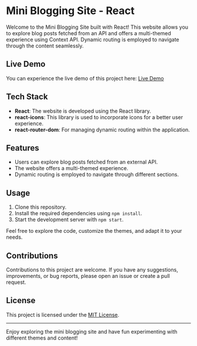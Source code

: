 # Mini Blogging Site - React

Welcome to the Mini Blogging Site built with React! This website allows you to explore blog posts fetched from an API and offers a multi-themed experience using Context API. Dynamic routing is employed to navigate through the content seamlessly.

## Live Demo
You can experience the live demo of this project here: [Live Demo](https://rahulcontext.netlify.app/)

## Tech Stack
- **React**: The website is developed using the React library.
- **react-icons**: This library is used to incorporate icons for a better user experience.
- **react-router-dom**: For managing dynamic routing within the application.

## Features
- Users can explore blog posts fetched from an external API.
- The website offers a multi-themed experience.
- Dynamic routing is employed to navigate through different sections.

## Usage
1. Clone this repository.
2. Install the required dependencies using `npm install`.
3. Start the development server with `npm start`.

Feel free to explore the code, customize the themes, and adapt it to your needs.

## Contributions
Contributions to this project are welcome. If you have any suggestions, improvements, or bug reports, please open an issue or create a pull request.

## License
This project is licensed under the [MIT License](LICENSE).

---

Enjoy exploring the mini blogging site and have fun experimenting with different themes and content!
